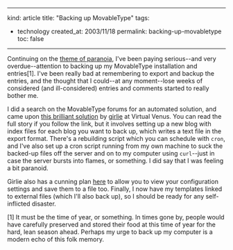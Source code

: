 -----
kind: article
title: "Backing up MovableType"
tags:
- technology
created_at: 2003/11/18
permalink: backing-up-movabletype
toc: false
-----

<p>Continuing on the <a href="http://www.rousette.org.uk/mt-static/blog/archives/000512.html">theme of paranoia</a>, I've been paying serious--and very overdue--attention to backing up my MovableType installation and entries[1]. I've been really bad at remembering to export and backup the entries, and the thought that I could--at any moment--lose weeks of considered (and ill-considered) entries and comments started to really bother me.</p>

<p>I did a search on the MovableType forums for an automated solution, and came upon <a href="http://www.virtualvenus.org/archives/0309/create_an_export_blog.php">this brilliant solution</a> by <a href="http://www.thegirliematters.com/">girlie</a> at Virtual Venus. You can read the full story if you follow the link, but it involves setting up a new blog with index files for each blog you want to back up, which writes a text file in the export format. There's a rebuilding script which you can schedule with <code>cron</code>, and I've also set up a cron script running from my own machine to suck the backed-up files off the server and on to my computer using <code>curl</code>--just in case the server bursts into flames, or something. I did say that I was feeling a bit paranoid.</p>

<p>Girlie also has a cunning plan <a href="http://www.thegirliematters.com/tips/archives/0309/configuration_listing_with_php_and_mysql.php">here</a> to allow you to view your configuration settings and save them to a file too. Finally, I now have my templates linked to external files (which I'll also back up), so I should be ready for any self-inflicted disaster.</p>

<p>[1] It must be the time of year, or something. In times gone by, people would have carefully preserved and stored their food at this time of year for the hard, lean season ahead. Perhaps my urge to back up my computer is a modern echo of this folk memory.</p>


